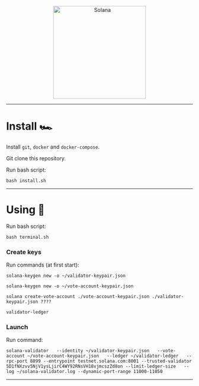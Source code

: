 <p align="center">
  <a href="https://solana.com">
    <img alt="Solana" src="https://i.imgur.com/uBVzyX3.png" width="250" />
  </a>
</p>

---

# Install 🏎

Install `git`, `docker` and `docker-compose`.

Git clone this repository.


Run bash script:

```
bash install.sh
```

---

# Using 👏

Run bash script:

```
bash terminal.sh
```

### Create keys

Run commands (at first start):

```
solana-keygen new -o ~/validator-keypair.json
```
```
solana-keygen new -o ~/vote-account-keypair.json
```
```
solana create-vote-account ./vote-account-keypair.json ./validator-keypair.json ????
```
```
validator-ledger
```

### Launch

Run command:

```
solana-validator   --identity ~/validator-keypair.json   --vote-account ~/vote-account-keypair.json   --ledger ~/validator-ledger   --rpc-port 8899 --entrypoint testnet.solana.com:8001 --trusted-validator 5D1fNXzvv5NjV1ysLjirC4WY92RNsVH18vjmcszZd8on --limit-ledger-size   --log ~/solana-validator.log --dynamic-port-range 11000-11050
```

---
